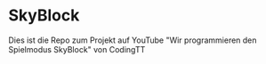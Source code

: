 # SkyBlock
Dies ist die Repo zum Projekt auf YouTube "Wir programmieren den Spielmodus SkyBlock" von CodingTT
